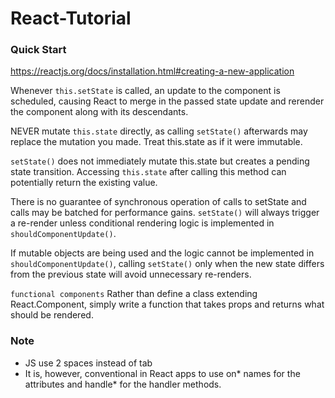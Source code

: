 # React-Tutorial

### Quick Start 
https://reactjs.org/docs/installation.html#creating-a-new-application

 

Whenever `this.setState` is called, an update to the component is scheduled, causing React to merge in the passed state update and rerender the component along with its descendants.

  NEVER mutate `this.state` directly, as calling `setState()` afterwards may replace the mutation you made. Treat this.state as if it were immutable.

  `setState()` does not immediately mutate this.state but creates a pending state transition. Accessing `this.state` after calling this method can potentially return the existing value.

  There is no guarantee of synchronous operation of calls to setState and calls may be batched for performance gains.  `setState()` will always trigger a re-render unless conditional rendering logic is implemented in `shouldComponentUpdate()`.

  If mutable objects are being used and the logic cannot be implemented in `shouldComponentUpdate()`, calling `setState()` only when the new state differs from the previous state will avoid unnecessary re-renders.


`functional components` Rather than define a class extending React.Component, simply write a function that takes props and returns what should be rendered.


### Note
- JS use 2 spaces instead of tab
- It is, however, conventional in React apps to use on* names for the attributes and handle* for the handler methods.
